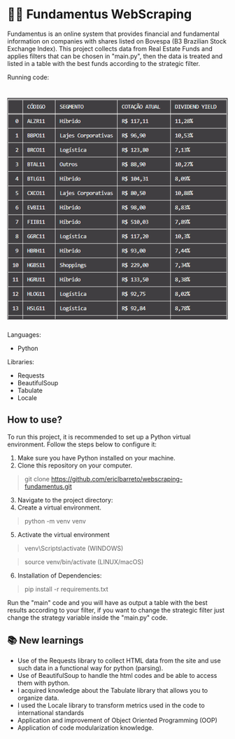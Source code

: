 # 👨‍💻 Fundamentus WebScraping
Fundamentus is an online system that provides financial and fundamental information on companies with shares listed on Bovespa (B3 Brazilian Stock Exchange Index). This project collects data from Real Estate Funds and applies filters that can be chosen in "main.py", then the data is treated and listed in a table with the best funds according to the strategic filter.

Running code:
<h1>
    <img src="tabela.png">
</h1>

Languages:
- Python

Libraries:
- Requests
- BeautifulSoup
- Tabulate
- Locale

## How to use?

To run this project, it is recommended to set up a Python virtual environment. Follow the steps below to configure it:

1. Make sure you have Python installed on your machine.
2. Clone this repository on your computer.
> git clone https://github.com/ericlbarreto/webscraping-fundamentus.git
3. Navigate to the project directory:
4. Create a virtual environment.
> python -m venv venv
5. Activate the virtual environment
>venv\Scripts\activate (WINDOWS)

> source venv/bin/activate (LINUX/macOS)
6. Installation of Dependencies:
> pip install -r requirements.txt





Run the "main" code and you will have as output a table with the best results according to your filter, if you want to change the strategic filter just change the strategy variable inside the "main.py" code.

## 📚 New learnings
- Use of the Requests library to collect HTML data from the site and use such data in a functional way for python (parsing).
- Use of BeautifulSoup to handle the html codes and be able to access them with python.
- I acquired knowledge about the Tabulate library that allows you to organize data.
- I used the Locale library to transform metrics used in the code to international standards
- Application and improvement of Object Oriented Programming (OOP)
- Application of code modularization knowledge.